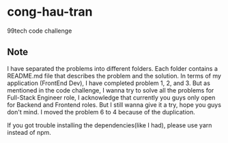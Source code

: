 # cong-hau-tran

99tech code challenge

## Note

I have separated the problems into different folders. Each folder contains a README.md file that describes the problem and the solution.
In terms of my application (FrontEnd Dev), I have completed problem 1, 2, and 3. But as mentioned in the code challenge, I wanna try to solve all the problems for Full-Stack Engineer role, I acknowledge that currently you guys only open for Backend and Frontend roles. But I still wanna give it a try, hope you guys don't mind.
I moved the problem 6 to 4 because of the duplication.

If you got trouble installing the dependencies(like I had), please use yarn instead of npm.
